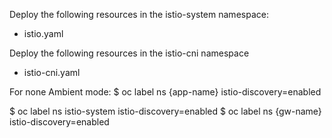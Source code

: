 Deploy the following resources in the istio-system namespace:

- istio.yaml

Deploy the following resources in the istio-cni namespace

- istio-cni.yaml

For none Ambient mode:
$ oc label ns {app-name} istio-discovery=enabled

$ oc label ns istio-system istio-discovery=enabled
$ oc label ns {gw-name} istio-discovery=enabled


